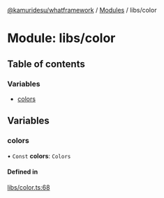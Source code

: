 [@kamuridesu/whatframework](../README.md) / [Modules](../modules.md) / libs/color

# Module: libs/color

## Table of contents

### Variables

- [colors](libs_color.md#colors)

## Variables

### colors

• `Const` **colors**: `Colors`

#### Defined in

[libs/color.ts:68](https://github.com/kamuridesu/WhatFramework/blob/01ee173/libs/color.ts#L68)
